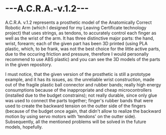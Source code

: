 # ---A.C.R.A.-v.1.2---
A.C.R.A. v.1.2 represents a prosthetic model of the Anatomically Correct Robotic Arm (which I designed for my Leaving Certificate technology project) that uses strings, as tendons, to accurately control each finger as well as the wrist of the arm. It has three distinctive major parts: the hand, wrist, forearm; each of the given part has been 3D printed (using PLA plastic, which, to be frank, was not the best choice for the little active parts, due to the occuring friction and pressure, therefore I would personally recommend to use ABS plastic) and you can see the 3D models of the parts in the given repository.

  I must notice, that the given version of the prosthetic is still a prototype example, and it has its issues, as: the unreliable wrist construction, made out of the fragile plastic ball connector and rubber bands; really high energy consumptions because of the inappropriate and cheap microcontrollers (installed due to the budget constrains); not really durable, since only glue was used to connect the parts together; finger's rubber bands that were used to create the backward tension on the outter side of the fingers (because of the budget once again, that didn't allow to realize the backward motion by using servo motors with 'tendons' on the outter side). Subsequently, all the mentioned problems will be solved in the future models, hopefully.
